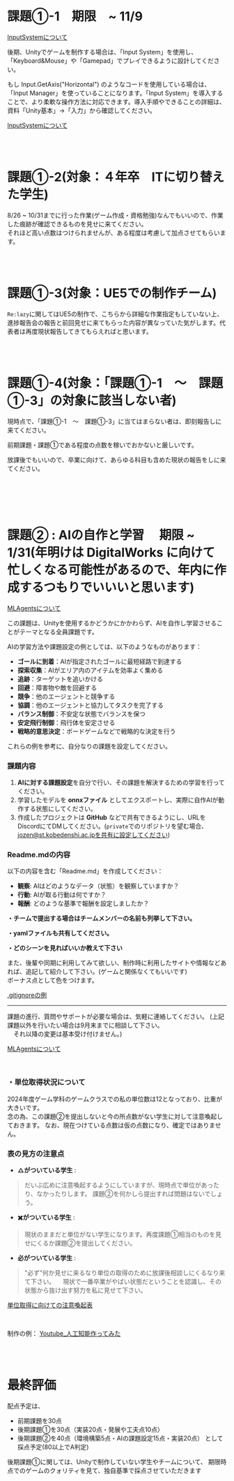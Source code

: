 # 課題①-1　期限　~ 11/9

[InputSystemについて](2_UnityBasicKnowledge/2_1_InputSystem/2_1.md)  

後期、Unityでゲームを制作する場合は、「Input System」を使用し、「Keyboard&Mouse」や「Gamepad」でプレイできるように設計してください。

もし Input.GetAxis("Horizontal") のようなコードを使用している場合は、「Input Manager」を使っていることになります。「Input System」を導入することで、より柔軟な操作方法に対応できます。導入手順やできることの詳細は、資料「Unity基本」→「入力」から確認してください。

[InputSystemについて](2_UnityBasicKnowledge/2_1_InputSystem/2_1.md)

<br>

<br>

# 課題①-2(対象：４年卒　ITに切り替えた学生)

8/26 ~ 10/31までに行った作業(ゲーム作成・資格勉強)なんでもいいので、作業した痕跡が確認できるものを見せに来てください。  
それほど高い点数はつけられませんが、ある程度は考慮して加点させてもらいます。

<br>

<br>

# 課題①-3(対象：UE5での制作チーム)

`Re:lazy`に関してはUE5の制作で、こちらから詳細な作業指定もしていない上、進捗報告会の報告と前回見せに来てもらった内容が異なっていた気がします。代表者は再度現状報告してきてもらえればと思います。  

<br>

<br>

# 課題①-4(対象：「課題①-1　〜　課題①-3」の対象に該当しない者)

現時点で、「課題①-1　〜　課題①-3」に当てはまらない者は、即刻報告しに来てください。

前期課題・課題①である程度の点数を稼いでおかないと厳しいです。

放課後でもいいので、卒業に向けて、あらゆる科目も含めた現状の報告をしに来てください。

<br>

<br>

<br>

<br>

# 課題② : AIの自作と学習 　期限 ~ 1/31(年明けは DigitalWorks に向けて忙しくなる可能性があるので、年内に作成するつもりでいいいと思います)

[MLAgentsについて](5_UnityPickUpTips/3_3_MLAgents/3_0_MLAgents.md)

この課題は、Unityを使用するかどうかにかかわらず、AIを自作し学習させることがテーマとなる全員課題です。

AIの学習方法や課題設定の例としては、以下のようなものがあります：
- **ゴールに到着**：AIが指定されたゴールに最短経路で到達する
- **探索収集**：AIがエリア内のアイテムを効率よく集める
- **追跡**：ターゲットを追いかける
- **回避**：障害物や敵を回避する
- **競争**：他のエージェントと競争する
- **協調**：他のエージェントと協力してタスクを完了する
- **バランス制御**：不安定な状態でバランスを保つ
- **安定飛行制御**：飛行体を安定させる
- **戦略的意思決定**：ボードゲームなどで戦略的な決定を行う

これらの例を参考に、自分なりの課題を設定してください。

### 課題内容
1. **AIに対する課題設定**を自分で行い、その課題を解決するための学習を行ってください。  
2. 学習したモデルを **onnxファイル** としてエクスポートし、実際に自作AIが動作する状態にしてください。  
3. 作成したプロジェクトは **GitHub** などで共有できるようにし、URLをDiscordにてDMしてください。(`private`でのリポジトリを望む場合、jozen@st.kobedenshi.ac.jpを共有に設定してください)


### Readme.mdの内容
以下の内容を含む「Readme.md」を作成してください：
- **観察**: AIはどのようなデータ（状態）を観察していますか？
- **行動**: AIが取る行動は何ですか？
- **報酬**: どのような基準で報酬を設定しましたか？

**・チームで提出する場合はチームメンバーの名前も列挙して下さい。**

**・yamlファイルも共有してください。**

**・どのシーンを見ればいいか教えて下さい**


また、後輩や同期に利用してみて欲しい、制作時に利用したサイトや情報などあれば、追記して紹介して下さい。(ゲームと関係なくてもいいです)  
ボーナス点として色をつけます。

[.gitignoreの例](2_UnityBasicKnowledge/2_0_UnityFile/2_0.md)
  
---

課題の進行、質問やサポートが必要な場合は、気軽に連絡してください。
(上記課題以外を行いたい場合は9月末までに相談して下さい。  
　それ以降の変更は基本受け付けません。)

[MLAgentsについて](5_UnityPickUpTips/3_3_MLAgents/3_0_MLAgents.md)

<br>

### ・単位取得状況について

2024年度ゲーム学科のゲームクラスでの私の単位数は12となっており、比重が大きいです。    
念の為、この課題②を提出しないと今の所点数がない学生に対して注意喚起しておきます。 
なお、現在つけている点数は仮の点数になり、確定ではありません。

### 表の見方の注意点

 + **△がついている学生**  :   
>    だいぶ広めに注意喚起するようにしていますが、現時点で単位があったり、なかったりします。
>    課題②を何かしら提出すれば問題はないでしょう。

 + **✖️がついている学生**  :  
>    現状のままだと単位がない学生になります。再度課題①相当のものを見せにくるか課題②を提出してください。
>

 + **必がついている学生**  :   
>    "必ず"何か見せに来るなり単位の取得のために放課後相談しにくるなり来て下さい。
>  　現状で一番卒業がやばい状態だということを認識し、その状態から抜け出す努力を私に見せて下さい。


<a href="https://docs.google.com/spreadsheets/d/12ewhcaE1xO-n1Gx02lXgtzCwgNg5JY6H6Nuxnwtr11Q/edit?gid=0#gid=0
" target="_blank">単位取得に向けての注意喚起表</a>

<br>

制作の例：
<a href="https://www.youtube.com/playlist?list=PLDb67L4FP3ujtgI8c8aLNVXUPt-t0kPI-" target="_blank">Youtube_人工知能作ってみた</a>


<br>

<br>

# 最終評価
配点予定は、
+ 前期課題を30点
+ 後期課題①を30点（実装20点・発展や工夫点10点）
+ 後期課題②を40点（環境構築5点・AIの課題設定15点・実装20点）
として採点予定(80以上でA判定)

後期課題①に関しては、Unityで制作していない学生やチームについて、
期限時点でのゲームのクォリティを見て、独自基準で採点させていただきます